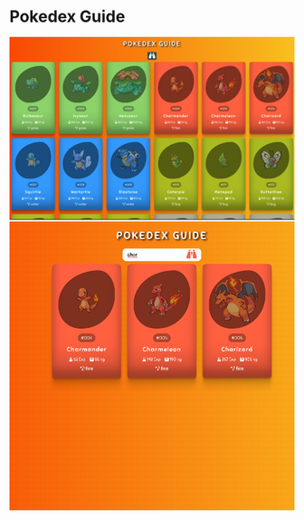 # Pokedex Guide

![PokedexGuideImg1](img/pokedexGuide1.png) ![PokedexGuideImg2](img/pokedexGuide2.png)
